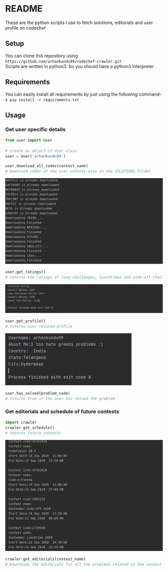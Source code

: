 # README

These are the python scripts I use to fetch solutions, editorials and user profile on codechef

## Setup

You can clone this repository using `https://github.com/arhankundu99/codechef-crawler.git` \
Scripts are written in python3. So you should have a python3 interpreter

## Requirements

You can easily install all requirements by just using the following command- \
`$ pip install -r requirements.txt`

## Usage
### Get user specific details
```python
from user import User

# create an object of User class
user = User('arhankundu99')
```

```python
user.download_all_codes(contest_name)
# Download codes of the user contest-wise in the SOLUTIONS folder
```
<img src="images/solutions download.PNG">

```python
user.get_ratings()
# returns the ratings of long challenges, lunchtimes and cook-off challenges of the user
```
<img src="images/ratings.PNG">

```python
user.get_profile()
# returns user related profile
```
<img src="images/profile.PNG">

```python
user.has_solved(problem_code)
# returns true if the user has solved the problem
```


### Get editorials and schedule of future contests

```python
import crawler
crawler.get_schedule()
# returns future contests
```

<img src="images/schedule.PNG">

```python
crawler.get_editorials(contest_name)
# Downloads the editorials for all the problems related to the contest in the EDITORIALS folder
```
